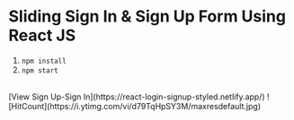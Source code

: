 # Sliding Sign In & Sign Up Form Using React JS
1. ```npm install```
2. ```npm start```
<br/>
[View Sign Up-Sign In](https://react-login-signup-styled.netlify.app/)
![HitCount](https://i.ytimg.com/vi/d79TqHpSY3M/maxresdefault.jpg)
